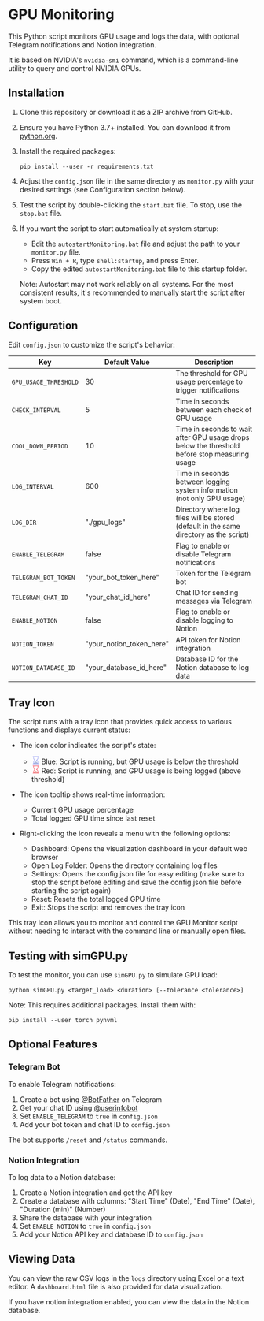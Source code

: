 # GPU Monitoring

This Python script monitors GPU usage and logs the data, with optional Telegram notifications and Notion integration.

It is based on NVIDIA's `nvidia-smi` command, which is a command-line utility to query and control NVIDIA GPUs.

## Installation

1. Clone this repository or download it as a ZIP archive from GitHub.

2. Ensure you have Python 3.7+ installed. You can download it from [python.org](https://www.python.org/downloads/).

3. Install the required packages:

   ```
   pip install --user -r requirements.txt
   ```

4. Adjust the `config.json` file in the same directory as `monitor.py` with your desired settings (see Configuration section below).

5. Test the script by double-clicking the `start.bat` file. To stop, use the `stop.bat` file.

6. If you want the script to start automatically at system startup:
   - Edit the `autostartMonitoring.bat` file and adjust the path to your `monitor.py` file.
   - Press `Win + R`, type `shell:startup`, and press Enter.
   - Copy the edited `autostartMonitoring.bat` file to this startup folder.

   Note: Autostart may not work reliably on all systems. For the most consistent results, it's recommended to manually start the script after system boot.

## Configuration

Edit `config.json` to customize the script's behavior:

| Key                     | Default Value                               | Description                                                                                     |
|-------------------------|---------------------------------------------|-------------------------------------------------------------------------------------------------|
| `GPU_USAGE_THRESHOLD`   | 30                                          | The threshold for GPU usage percentage to trigger notifications                                 |
| `CHECK_INTERVAL`        | 5                                           | Time in seconds between each check of GPU usage                                               |
| `COOL_DOWN_PERIOD`      | 10                                          | Time in seconds to wait after GPU usage drops below the threshold before stop measuring usage  |
| `LOG_INTERVAL`          | 600                                         | Time in seconds between logging system information (not only GPU usage)                        |
| `LOG_DIR`               | "./gpu_logs"                                | Directory where log files will be stored (default in the same directory as the script)        |
| `ENABLE_TELEGRAM`       | false                                       | Flag to enable or disable Telegram notifications                                                |
| `TELEGRAM_BOT_TOKEN`    | "your_bot_token_here"                      | Token for the Telegram bot                                                                      |
| `TELEGRAM_CHAT_ID`      | "your_chat_id_here"                        | Chat ID for sending messages via Telegram                                                      |
| `ENABLE_NOTION`         | false                                      | Flag to enable or disable logging to Notion                                                    |
| `NOTION_TOKEN`          | "your_notion_token_here"                   | API token for Notion integration                                                                 |
| `NOTION_DATABASE_ID`    | "your_database_id_here"                    | Database ID for the Notion database to log data                                                |

## Tray Icon

The script runs with a tray icon that provides quick access to various functions and displays current status:

- The icon color indicates the script's state:
    - <img src="tray_icon.png" width="16" height="16" alt="Blue Icon"> Blue: Script is running, but GPU usage is below the threshold
  - <img src="tray_icon_active.png" width="16" height="16" alt="Orange Icon"> Red: Script is running, and GPU usage is being logged (above threshold)



- The icon tooltip shows real-time information:
  - Current GPU usage percentage
  - Total logged GPU time since last reset

- Right-clicking the icon reveals a menu with the following options:
  - Dashboard: Opens the visualization dashboard in your default web browser
  - Open Log Folder: Opens the directory containing log files
  - Settings: Opens the config.json file for easy editing (make sure to stop the script before editing and save the config.json file before starting the script again)
  - Reset: Resets the total logged GPU time
  - Exit: Stops the script and removes the tray icon

This tray icon allows you to monitor and control the GPU Monitor script without needing to interact with the command line or manually open files.


## Testing with simGPU.py

To test the monitor, you can use `simGPU.py` to simulate GPU load:

```
python simGPU.py <target_load> <duration> [--tolerance <tolerance>]
```

Note: This requires additional packages. Install them with:

```
pip install --user torch pynvml
```

## Optional Features

### Telegram Bot

To enable Telegram notifications:

1. Create a bot using [@BotFather](https://t.me/botfather) on Telegram
2. Get your chat ID using [@userinfobot](https://t.me/userinfobot)
3. Set `ENABLE_TELEGRAM` to `true` in `config.json`
4. Add your bot token and chat ID to `config.json`

The bot supports `/reset` and `/status` commands.

### Notion Integration

To log data to a Notion database:

1. Create a Notion integration and get the API key
2. Create a database with columns: "Start Time" (Date), "End Time" (Date), "Duration (min)" (Number)
3. Share the database with your integration
4. Set `ENABLE_NOTION` to `true` in `config.json`
5. Add your Notion API key and database ID to `config.json`

## Viewing Data

You can view the raw CSV logs in the `logs` directory using Excel or a text editor. A `dashboard.html` file is also provided for data visualization.

If you have notion integration enabled, you can view the data in the Notion database.
